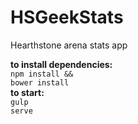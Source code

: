 # HSGeekStats
Hearthstone arena stats app

<b>to install dependencies:</b></br>
<code>npm install && bower install</code></br>
<b>to start:</b></br>
<code>gulp serve</code>
